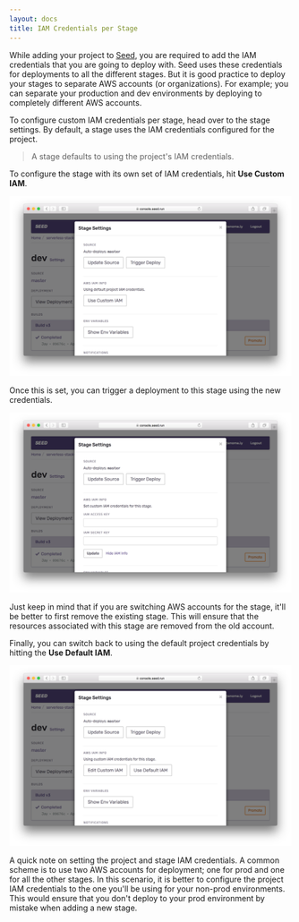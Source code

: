 ```yaml
---
layout: docs
title: IAM Credentials per Stage
---
```


While adding your project to [Seed](/), you are required to add the IAM credentials that you are going to deploy with. Seed uses these credentials for deployments to all the different stages. But it is good practice to deploy your stages to separate AWS accounts (or organizations). For example; you can separate your production and dev environments by deploying to completely different AWS accounts.

To configure custom IAM credentials per stage, head over to the stage settings. By default, a stage uses the IAM credentials configured for the project.

> A stage defaults to using the project's IAM credentials.

To configure the stage with its own set of IAM credentials, hit **Use Custom IAM**.

![Custom IAM per stage panel](/assets/docs/custom-iam-credentials-per-stage/custom-iam-per-stage-panel.png)

Once this is set, you can trigger a deployment to this stage using the new credentials.

![Set Custom IAM for stage](/assets/docs/custom-iam-credentials-per-stage/set-custom-iam-for-stage.png)

Just keep in mind that if you are switching AWS accounts for the stage, it'll be better to first remove the existing stage. This will ensure that the resources associated with this stage are removed from the old account.

Finally, you can switch back to using the default project credentials by hitting the **Use Default IAM**.

![Use default IAM for stage](/assets/docs/custom-iam-credentials-per-stage/use-default-iam-for-stage.png)

A quick note on setting the project and stage IAM credentials. A common scheme is to use two AWS accounts for deployment; one for prod and one for all the other stages. In this scenario, it is better to configure the project IAM credentials to the one you'll be using for your non-prod environments. This would ensure that you don't deploy to your prod environment by mistake when adding a new stage.

